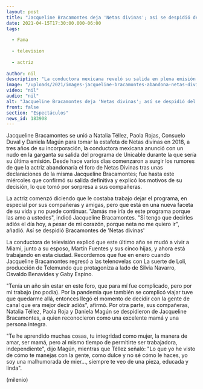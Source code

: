 ```yaml
---
layout: post
title: "Jacqueline Bracamontes deja 'Netas divinas'; así se despidió del programa"
date: 2021-04-15T17:30:00.000-06:00
tags:
  
  - Fama
  
  - television
  
  - actriz
  
author: nil
description: "La conductora mexicana reveló su salida en plena emisión del programa ante la sorpresa de sus compañeras; además explicó los motivos. "
image: "/uploads/2021/images-jacqueline-bracamontes-abandona-netas-divinas_0_0_1200_747.jpg"
video: "nil"
audio: "nil"
alt: "Jacqueline Bracamontes deja 'Netas divinas'; así se despidió del programa"
front: false
section: "Espectáculos"
news_id: 183908
---
```


Jacqueline Bracamontes se unió a Natalia Téllez, Paola Rojas, Consuelo Duval y Daniela Magún para tomar la estafeta de Netas divinas en 2018, a tres años de su incorporación, la conductora mexicana anunció con un nudo en la garganta su salida del programa de Unicable durante la que sería su última emisión. Desde hace varios días comenzaron a surgir los rumores de que la actriz abandonaría el foro de Netas Divinas tras unas declaraciones de la misma Jacqueline Bracamontes; fue hasta este miércoles que confirmó su salida definitiva y explicó los motivos de su decisión, lo que tomó por sorpresa a sus compañeras. 

La actriz comenzó diciendo que le costaba trabajo dejar el programa, en especial por sus compañeras y amigas, pero que está en una nueva faceta de su vida y no puede continuar.  "Jamás me iría de este programa porque las amo a ustedes", indicó Jacqueline Bracamontes. "Sí tengo que decirles adiós el día hoy, a pesar de mi corazón, porque neta no me quiero ir", añadió.  Así se despidió Bracamontes de 'Netas divinas' 

La conductora de televisión explicó que este último año se mudó a vivir a Miami, junto a su esposo, Martín Fuentes y sus cinco hijas, y ahora está trabajando en esta ciudad. Recordemos que fue en enero cuando Jacqueline Bracamontes regresó a las telenovelas con La suerte de Loli, producción de Telemundo que protagoniza a lado de Silvia Navarro, Osvaldo Benavides y Gaby Espino.  

"Tenía un año sin estar en este foro, que para mí fue complicado, pero por mi trabajo (no podía). Por la pandemia que también se complicó viajar tuve que quedarme allá, entonces llegó el momento de decidir con la gente de canal que era mejor decir adiós", afirmó.  Por otra parte, sus compañeras, Natalia Téllez, Paola Roja y Daniela Magún se despidieron de Jacqueline Bracamontes, a quien reconocieron como una excelente mamá y una persona integra.

"Te he aprendido muchas cosas, tu integridad como mujer, la manera de amar, ser mamá, pero al mismo tiempo de permitirte ser trabajadora, independiente", dijo Magún, mientras que Téllez señaló: "Lo que yo he visto de cómo te manejas con la gente, como dulce y no sé cómo le haces, yo soy una malhumorada de mier..., siempre te veo de una pieza, educada y linda".  

(milenio)